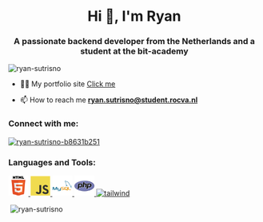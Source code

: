 <h1 align="center">Hi 👋, I'm Ryan</h1>
<h3 align="center">A passionate backend developer from the Netherlands and a student at the bit-academy</h3>

<p align="left"> <img src="https://komarev.com/ghpvc/?username=ryan-sutrisno&label=Profile%20views&color=0e75b6&style=flat" alt="ryan-sutrisno" /> </p>

- 👨‍💻 My portfolio site [Click me](https://ryan-sutrisno.github.io/)

- 📫 How to reach me **ryan.sutrisno@student.rocva.nl**

<h3 align="left">Connect with me:</h3>
<p align="left">
<a href="https://linkedin.com/in/ryan-sutrisno-b8631b251/" target="blank"><img align="center" src="https://raw.githubusercontent.com/rahuldkjain/github-profile-readme-generator/master/src/images/icons/Social/linked-in-alt.svg" alt="ryan-sutrisno-b8631b251" height="30" width="40" /></a>
</p>

<h3 align="left">Languages and Tools:</h3>
<p align="left"> <a href="https://www.w3.org/html/" target="_blank" rel="noreferrer"> <img src="https://raw.githubusercontent.com/devicons/devicon/master/icons/html5/html5-original-wordmark.svg" alt="html5" width="40" height="40"/> </a> <a href="https://developer.mozilla.org/en-US/docs/Web/JavaScript" target="_blank" rel="noreferrer"> <img src="https://raw.githubusercontent.com/devicons/devicon/master/icons/javascript/javascript-original.svg" alt="javascript" width="40" height="40"/> </a> <a href="https://www.mysql.com/" target="_blank" rel="noreferrer"> <img src="https://raw.githubusercontent.com/devicons/devicon/master/icons/mysql/mysql-original-wordmark.svg" alt="mysql" width="40" height="40"/> </a> <a href="https://www.php.net" target="_blank" rel="noreferrer"> <img src="https://raw.githubusercontent.com/devicons/devicon/master/icons/php/php-original.svg" alt="php" width="40" height="40"/> </a> <a href="https://tailwindcss.com/" target="_blank" rel="noreferrer"> <img src="https://www.vectorlogo.zone/logos/tailwindcss/tailwindcss-icon.svg" alt="tailwind" width="40" height="40"/> </a> </p>

<p>&nbsp;<img align="center" src="https://github-readme-stats.vercel.app/api?username=ryan-sutrisno&show_icons=true&locale=en" alt="ryan-sutrisno" /></p>

